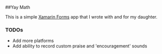 ##Yay Math

This is a simple [Xamarin Forms][1] app that I wrote with and for my daughter.

### TODOs

 - Add more platforms
 - Add ability to record custom praise and 'encouragement' sounds

[1]: https://www.xamarin.com/forms